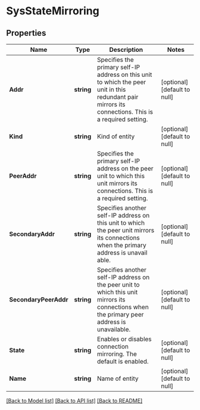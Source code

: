 # SysStateMirroring

## Properties
Name | Type | Description | Notes
------------ | ------------- | ------------- | -------------
**Addr** | **string** | Specifies the primary self-IP address on this unit to which the peer unit in this redundant pair mirrors its connections.  This is a required setting. | [optional] [default to null]
**Kind** | **string** | Kind of entity | [optional] [default to null]
**PeerAddr** | **string** | Specifies the primary self-IP address on the peer unit to which this unit mirrors its connections. This is a required setting. | [optional] [default to null]
**SecondaryAddr** | **string** | Specifies another self-IP address on this unit to which the peer unit mirrors its connections when the primary address is unavail able. | [optional] [default to null]
**SecondaryPeerAddr** | **string** | Specifies another self-IP address on the peer unit to which this unit mirrors its connections when the primary peer address is unavailable. | [optional] [default to null]
**State** | **string** | Enables or disables connection mirroring. The default is enabled. | [optional] [default to null]
**Name** | **string** | Name of entity | [optional] [default to null]

[[Back to Model list]](../README.md#documentation-for-models) [[Back to API list]](../README.md#documentation-for-api-endpoints) [[Back to README]](../README.md)


